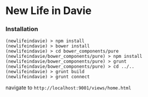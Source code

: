 # New Life in Davie

### Installation

	(newlifeindavie) > npm install
	(newlifeindavie) > bower install
	(newlifeindavie) > cd bower_components/pure
	(newlifeindavie/bower_components/pure) > npm install
	(newlifeindavie/bower_components/pure) > grunt
	(newlifeindavie/bower_components/pure) > cd ../..
	(newlifeindavie) > grunt build
	(newlifeindavie) > grunt connect

navigate to `http://localhost:9001/views/home.html`